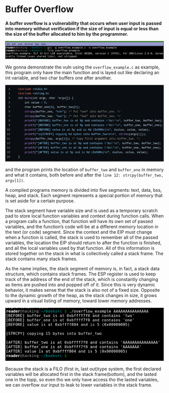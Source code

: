 # Buffer Overflow
**A buffer overflow is a vulnerability that occurs when user input is passed into memory without verification if the size of input is equal or less than the size of the buffer allocated to him by the programmer.**

![t](img/1.png)

We gonna demonstrate the vuln using the `overflow_example.c` as example, this program only have the main function and is layed out like declaring an int variable, and two char buffers one after another.

![t](img/uga.png)

and the program prints the location of `buffer_two` and `buffer_one` in memory and what it contains, both before and after the `line 12: strcpy(buffer_two, argv[1])`.

A compiled programs memory is divided into five segments: text, data, bss, heap, and stack. Each segment represents a special portion of memory that is set aside for a certain purpose.

The stack segment have variable size and is used as a temporary scratch
pad to store local function variables and context during function calls. When a program calls a function,
that function will have its own set of passed variables, and the function’s code
will be at a different memory location in the text (or code) segment. Since
the context and the EIP must change when a function is called, the stack is
used to remember all of the passed variables, the location the EIP should
return to after the function is finished, and all the local variables used by
that function. All of this information is stored together on the stack in what is
collectively called a stack frame. The stack contains many stack frames.

As the name implies, the stack segment of memory is, in fact, a stack data
structure, which contains stack frames. The ESP register is used to keep track
of the address of the end of the stack, which is constantly changing as items
are pushed into and popped off of it. Since this is very dynamic behavior, it
makes sense that the stack is also not of a fixed size. Opposite to the dynamic
growth of the heap, as the stack changes in size, it grows upward in a visual
listing of memory, toward lower memory addresses.

![t](img/2.png)

Because the stack is a FILO (first in, last out)type system, the first declared variables will be allocated first in the stack frame(bottom), and the lasted one in the topp, so even tho we only have access tho the lasted variables, we can overflow our input to leak to lower variables in the stack frame.

